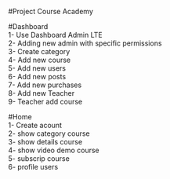 #Project Course Academy

#Dashboard </br>
1- Use Dashboard Admin LTE </br>
2- Adding new admin with specific permissions </br>
3- Create category </br>
4- Add new course </br>
5- Add new users </br>
6- Add new posts </br>
7- Add new purchases </br>
8- Add new Teacher </br>
9- Teacher add course </br>

#Home </br>
1- Create acount </br>
2- show category course </br>
3- show details course </br>
4- show video demo course </br>
5- subscrip course </br>
6- profile users </br>
